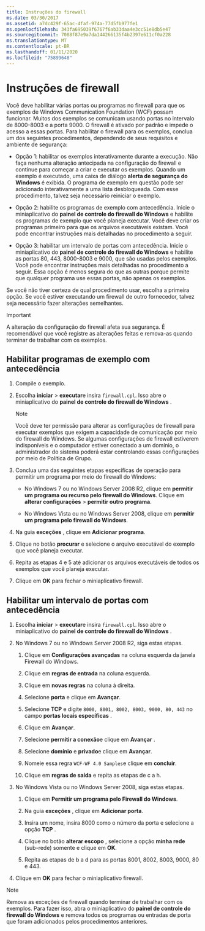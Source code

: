```yaml
---
title: Instruções do firewall
ms.date: 03/30/2017
ms.assetid: a7dc429f-65ac-4faf-974a-77d5fb977fe1
ms.openlocfilehash: 343fa695039f6767f6ab33daa4e3cc51e8db5e47
ms.sourcegitcommit: 7088f87e9a7da144266135f4b2397e611cf0a228
ms.translationtype: MT
ms.contentlocale: pt-BR
ms.lasthandoff: 01/11/2020
ms.locfileid: "75899648"
---
```

# <a name="firewall-instructions"></a>Instruções de firewall

Você deve habilitar várias portas ou programas no firewall para que os exemplos de Windows Communication Foundation (WCF) possam funcionar. Muitos dos exemplos se comunicam usando portas no intervalo de 8000-8003 e a porta 9000. O firewall é ativado por padrão e impede o acesso a essas portas. Para habilitar o firewall para os exemplos, conclua um dos seguintes procedimentos, dependendo de seus requisitos e ambiente de segurança:

- Opção 1: habilitar os exemplos interativamente durante a execução. Não faça nenhuma alteração antecipada na configuração do firewall e continue para começar a criar e executar os exemplos. Quando um exemplo é executado, uma caixa de diálogo **alerta de segurança do Windows** é exibida. O programa de exemplo em questão pode ser adicionado interativamente a uma lista desbloqueada. Com esse procedimento, talvez seja necessário reiniciar o exemplo.

- Opção 2: habilite os programas de exemplo com antecedência. Inicie o miniaplicativo do **painel de controle do firewall do Windows** e habilite os programas de exemplo que você planeja executar. Você deve criar os programas primeiro para que os arquivos executáveis existam. Você pode encontrar instruções mais detalhadas no procedimento a seguir.

- Opção 3: habilitar um intervalo de portas com antecedência. Inicie o miniaplicativo do **painel de controle do firewall do Windows** e habilite as portas 80, 443, 8000-8003 e 9000, que são usadas pelos exemplos. Você pode encontrar instruções mais detalhadas no procedimento a seguir. Essa opção é menos segura do que as outras porque permite que qualquer programa use essas portas, não apenas os exemplos.

Se você não tiver certeza de qual procedimento usar, escolha a primeira opção. Se você estiver executando um firewall de outro fornecedor, talvez seja necessário fazer alterações semelhantes.

> [!IMPORTANT]
> A alteração da configuração do firewall afeta sua segurança. É recomendável que você registre as alterações feitas e remova-as quando terminar de trabalhar com os exemplos.

## <a name="enable-samples-programs-in-advance"></a>Habilitar programas de exemplo com antecedência

1. Compile o exemplo.

2. Escolha **iniciar** > **executar**e insira `firewall.cpl`. Isso abre o miniaplicativo do **painel de controle do firewall do Windows** .

    > [!NOTE]
    > Você deve ter permissão para alterar as configurações de firewall para executar exemplos que exigem a capacidade de comunicação por meio do firewall do Windows. Se algumas configurações de firewall estiverem indisponíveis e o computador estiver conectado a um domínio, o administrador do sistema poderá estar controlando essas configurações por meio de Política de Grupo.

3. Conclua uma das seguintes etapas específicas de operação para permitir um programa por meio do firewall do Windows:

    - No Windows 7 ou no Windows Server 2008 R2, clique em **permitir um programa ou recurso pelo firewall do Windows**. Clique em **alterar configurações** > **permitir outro programa**.

    - No Windows Vista ou no Windows Server 2008, clique em **permitir um programa pelo firewall do Windows**.

4. Na guia **exceções** , clique em **Adicionar programa**.

5. Clique no botão **procurar** e selecione o arquivo executável do exemplo que você planeja executar.

6. Repita as etapas 4 e 5 até adicionar os arquivos executáveis de todos os exemplos que você planeja executar.

7. Clique em **OK** para fechar o miniaplicativo firewall.

## <a name="enable-a-port-range-in-advance"></a>Habilitar um intervalo de portas com antecedência

1. Escolha **iniciar** > **executar**e insira `firewall.cpl`. Isso abre o miniaplicativo do **painel de controle do firewall do Windows** .

2. No Windows 7 ou no Windows Server 2008 R2, siga estas etapas.

    1. Clique em **Configurações avançadas** na coluna esquerda da janela Firewall do Windows.

    2. Clique em **regras de entrada** na coluna esquerda.

    3. Clique em **novas regras** na coluna à direita.

    4. Selecione **porta** e clique em **Avançar**.

    5. Selecione **TCP** e digite `8000, 8001, 8002, 8003, 9000, 80, 443` no campo **portas locais específicas** .

    6. Clique em **Avançar**.

    7. Selecione **permitir a conexão**e clique em **Avançar** .

    8. Selecione **domínio** e **privado**e clique em **Avançar**.

    9. Nomeie essa regra `WCF-WF 4.0 Samples`e clique em **concluir**.

    10. Clique em **regras de saída** e repita as etapas de c a h.

3. No Windows Vista ou no Windows Server 2008, siga estas etapas.

    1. Clique em **Permitir um programa pelo Firewall do Windows**.

    2. Na guia **exceções** , clique em **Adicionar porta**.

    3. Insira um nome, insira 8000 como o número da porta e selecione a opção **TCP** .

    4. Clique no botão **alterar escopo** , selecione a opção **minha rede** (sub-rede) somente e clique em **OK**.

    5. Repita as etapas de b a d para as portas 8001, 8002, 8003, 9000, 80 e 443.

4. Clique em **OK** para fechar o miniaplicativo firewall.

> [!NOTE]
> Remova as exceções de firewall quando terminar de trabalhar com os exemplos. Para fazer isso, abra o miniaplicativo do **painel de controle do firewall do Windows** e remova todos os programas ou entradas de porta que foram adicionados pelos procedimentos anteriores.
